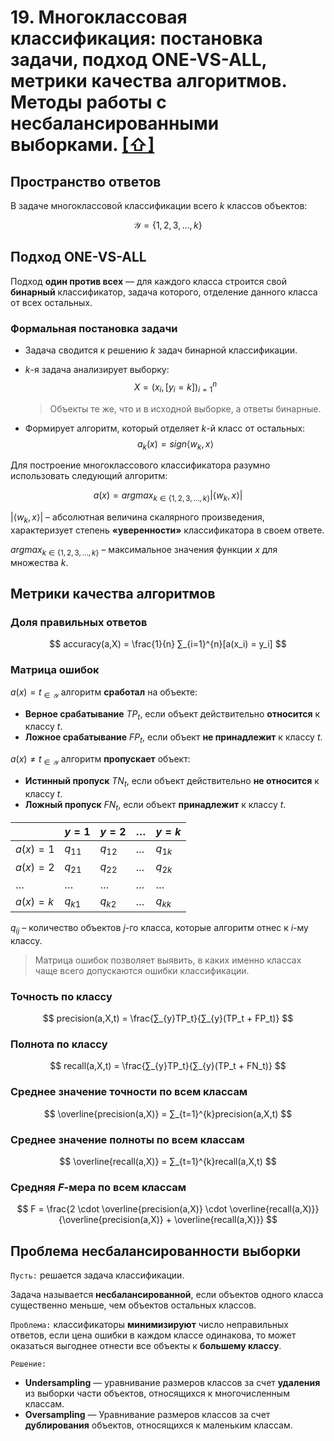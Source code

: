 # 19. Многоклассовая классификация: постановка задачи, подход ONE-VS-ALL, метрики качества алгоритмов. Методы работы с несбалансированными выборками. [[⇧]](../questions-list.md)

## Пространство ответов

В задаче многоклассовой классификации всего $k$ классов объектов:

$$
\mathcal{Y} = \lbrace 1, 2, 3, \ldots, k \rbrace
$$

## Подход ONE-VS-ALL

Подход **один против всех** — для каждого класса строится свой **бинарный** классификатор, задача которого, отделение данного класса от всех остальных.

### Формальная постановка задачи

- Задача сводится к решению $k$ задач бинарной классификации.
- $k$-я задача анализирует выборку:
  $$X = (x_i, [y_i = k])_{i=1}^n$$

  > Объекты те же, что и в исходной выборке, а ответы бинарные.

- Формирует алгоритм, который отделяет $k$-й класс от остальных:
  $$a_k(x) = sign \langle w_k, x \rangle$$

Для построение многоклассового классификатора разумно использовать следующий алгоритм:

$$
a(x) = argmax_{k \in {\lbrace 1, 2, 3, \ldots, k \rbrace}} |\langle w_k, x \rangle|
$$

$|\langle w_k, x \rangle|$ – абсолютная величина скалярного произведения, характеризует степень **«уверенности»** классификатора в своем ответе.

$argmax_{k \in {\lbrace 1, 2, 3, \ldots, k \rbrace}}$ – максимальное значения функции $x$ для множества $k$.

## Метрики качества алгоритмов

### Доля правильных ответов

$$
accuracy(a,X) = \frac{1}{n} ∑_{i=1}^{n}[a(x_i) = y_i]
$$

### Матрица ошибок

$a(x)=t_{\in \mathcal{Y}}$ алгоритм **сработал** на объекте:

- **Верное срабатывание** $TP_t$, если объект действительно **относится** к классу $t$.
- **Ложное срабатывание** $FP_t$, если объект **не принадлежит** к классу $t$.

$a(x)\ne t_{\in \mathcal{Y}}$ алгоритм **пропускает** объект:

- **Истинный пропуск** $TN_t$, если объект действительно **не относится** к классу $t$.
- **Ложный пропуск** $FN_t$, если объект **принадлежит** к классу $t$.

|            | $y= 1$   | $y= 2$   | $\ldots$ | $y =k$   |
| ---------- | -------- | -------- | -------- | -------- |
| $a(x) = 1$ | $q_{11}$ | $q_{12}$ | $\ldots$ | $q_{1k}$ |
| $a(x) = 2$ | $q_{21}$ | $q_{22}$ | $\ldots$ | $q_{2k}$ |
| $\ldots$   | $\ldots$ | $\ldots$ | $\ldots$ | $\ldots$ |
| $a(x)=k$   | $q_{k1}$ | $q_{k2}$ | $\ldots$ | $q_{kk}$ |

$q_{ij}$ – количество объектов $j$-го класса, которые алгоритм отнес к $i$-му классу.

> Матрица ошибок позволяет выявить, в каких именно классах чаще всего допускаются ошибки классификации.

### Точность по классу

$$
precision(a,X,t) = \frac{∑_{y}TP_t}{∑_{y}(TP_t + FP_t)}
$$

### Полнота по классу

$$
recall(a,X,t) = \frac{∑_{y}TP_t}{∑_{y}(TP_t + FN_t)}
$$

### Среднее значение точности по всем классам

$$
\overline{precision(a,X)} = ∑_{t=1}^{k}precision(a,X,t)
$$

### Среднее значение полноты по всем классам

$$
\overline{recall(a,X)} = ∑_{t=1}^{k}recall(a,X,t)
$$

### Средняя $F$-мера по всем классам

$$
F = \frac{2 \cdot \overline{precision(a,X)} \cdot \overline{recall(a,X)}}{\overline{precision(a,X)} + \overline{recall(a,X)}}
$$

## Проблема несбалансированности выборки

`Пусть:` решается задача классификации.

Задача называется **несбалансированной**, если объектов одного класса существенно меньше, чем объектов остальных классов.

`Проблема:` классификаторы **минимизируют** число неправильных ответов, если цена ошибки в каждом классе одинакова, то может оказаться выгоднее отнести все объекты к **большему классу**.

`Решение:`

- **Undersampling** — уравнивание размеров классов за счет **удаления** из выборки части объектов, относящихся к многочисленным классам.
- **Oversampling** — Уравнивание размеров классов за счет **дублирования** объектов, относящихся к маленьким классам.
